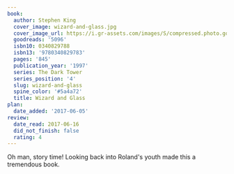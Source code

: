 ```yaml
---
book:
  author: Stephen King
  cover_image: wizard-and-glass.jpg
  cover_image_url: https://i.gr-assets.com/images/S/compressed.photo.goodreads.com/books/1327946510l/5096._SX98_.jpg
  goodreads: '5096'
  isbn10: 0340829788
  isbn13: '9780340829783'
  pages: '845'
  publication_year: '1997'
  series: The Dark Tower
  series_position: '4'
  slug: wizard-and-glass
  spine_color: '#5a4a72'
  title: Wizard and Glass
plan:
  date_added: '2017-06-05'
review:
  date_read: 2017-06-16
  did_not_finish: false
  rating: 4
---
```


Oh man, story time! Looking back into Roland's youth made this a tremendous book.
